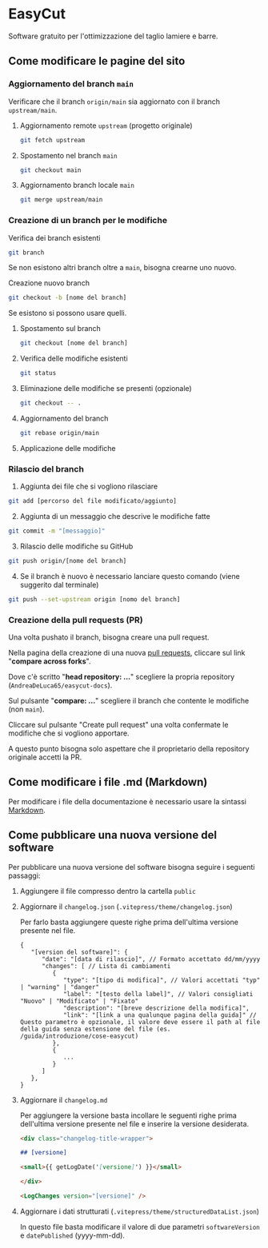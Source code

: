 # EasyCut

Software gratuito per l'ottimizzazione del taglio lamiere e barre.

## Come modificare le pagine del sito

### Aggiornamento del branch `main`

Verificare che il branch `origin/main` sia aggiornato con il branch `upstream/main`.

1. Aggiornamento remote `upstream` (progetto originale)

   ```bash
   git fetch upstream
   ```

2. Spostamento nel branch `main`

   ```bash
   git checkout main
   ```

3. Aggiornamento branch locale `main`

   ```bash
   git merge upstream/main
   ```

### Creazione di un branch per le modifiche

Verifica dei branch esistenti

```bash
git branch
```

Se non esistono altri branch oltre a `main`, bisogna crearne uno nuovo.

Creazione nuovo branch

```bash
git checkout -b [nome del branch]
```

Se esistono si possono usare quelli.

1. Spostamento sul branch

   ```bash
   git checkout [nome del branch]
   ```

2. Verifica delle modifiche esistenti

   ```bash
   git status
   ```

3. Eliminazione delle modifiche se presenti (opzionale)

   ```bash
   git checkout -- .
   ```

4. Aggiornamento del branch

   ```bash
   git rebase origin/main
   ```

5. Applicazione delle modifiche

### Rilascio del branch

1.  Aggiunta dei file che si vogliono rilasciare

```bash
git add [percorso del file modificato/aggiunto]
```

2.  Aggiunta di un messaggio che descrive le modifiche fatte

```bash
git commit -m "[messaggio]"
```

3.  Rilascio delle modifiche su GitHub

```bash
git push origin/[nome del branch]
```

4.  Se il branch è nuovo è necessario lanciare questo comando (viene suggerito dal terminale)

```bash
git push --set-upstream origin [nomo del branch]
```

### Creazione della pull requests (PR)

Una volta pushato il branch, bisogna creare una pull request.

Nella pagina della creazione di una nuova [pull requests](https://github.com/danieledeluca/easycut/compare), cliccare sul link "**compare across forks**".

Dove c'è scritto "**head repository: ...**" scegliere la propria repository (`AndreaDeLuca65/easycut-docs`).

Sul pulsante "**compare: ...**" scegliere il branch che contente le modifiche (non `main`).

Cliccare sul pulsante "Create pull request" una volta confermate le modifiche che si vogliono apportare.

A questo punto bisogna solo aspettare che il proprietario della repository originale accetti la PR.

## Come modificare i file .md (Markdown)

Per modificare i file della documentazione è necessario usare la sintassi [Markdown](https://www.markdownguide.org/basic-syntax/).

## Come pubblicare una nuova versione del software

Per pubblicare una nuova versione del software bisogna seguire i seguenti passaggi:

1. Aggiungere il file compresso dentro la cartella `public`
2. Aggiornare il `changelog.json` (`.vitepress/theme/changelog.json`)

   Per farlo basta aggiungere queste righe prima dell'ultima versione presente nel file.

   ```jsonc
   {
      "[version del software]": {
         "date": "[data di rilascio]", // Formato accettato dd/mm/yyyy
         "changes": [ // Lista di cambiamenti
            {
               "type": "[tipo di modifica]", // Valori accettati "typ" | "warning" | "danger"
               "label": "[testo della label]", // Valori consigliati "Nuovo" | "Modificato" | "Fixato"
               "description": "[breve descrizione della modifica]",
               "link": "[link a una qualunque pagina della guida]" // Questo parametro è opzionale, il valore deve essere il path al file della guida senza estensione del file (es. /guida/introduzione/cose-easycut)
            },
            {
               ...
            }
         ]
      },
   }
   ```

3. Aggiornare il `changelog.md`

   Per aggiungere la versione basta incollare le seguenti righe prima dell'ultima versione presente nel file e inserire la versione desiderata.

   ```md
   <div class="changelog-title-wrapper">

   ## [versione]

   <small>{{ getLogDate('[versione]') }}</small>

   </div>

   <LogChanges version="[versione]" />
   ```

4. Aggiornare i dati strutturati (`.vitepress/theme/structuredDataList.json`)

   In questo file basta modificare il valore di due parametri `softwareVersion` e `datePublished` (yyyy-mm-dd).
